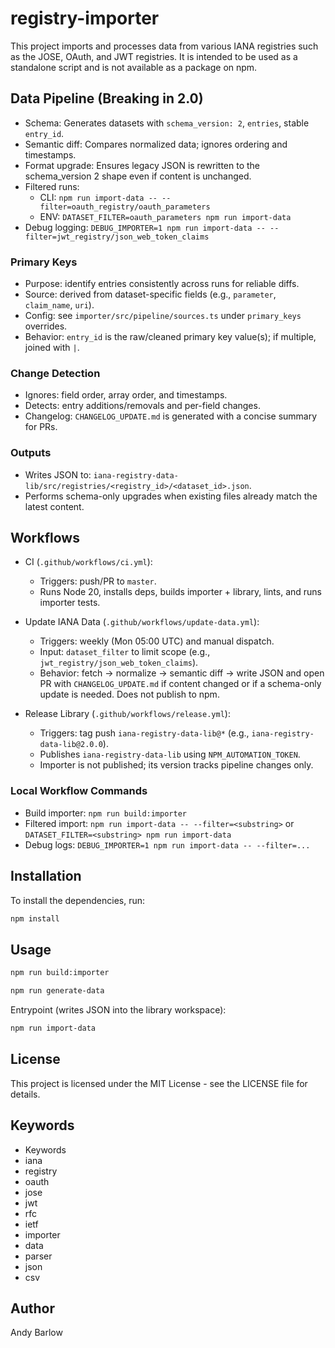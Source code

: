 # registry-importer

This project imports and processes data from various IANA registries such as the JOSE, OAuth, and JWT registries. It is intended to be used as a standalone script and is not available as a package on npm.

## Data Pipeline (Breaking in 2.0)

- Schema: Generates datasets with `schema_version: 2`, `entries`, stable `entry_id`.
- Semantic diff: Compares normalized data; ignores ordering and timestamps.
- Format upgrade: Ensures legacy JSON is rewritten to the schema_version 2 shape even if content is unchanged.
- Filtered runs:
  - CLI: `npm run import-data -- --filter=oauth_registry/oauth_parameters`
  - ENV: `DATASET_FILTER=oauth_parameters npm run import-data`
- Debug logging: `DEBUG_IMPORTER=1 npm run import-data -- --filter=jwt_registry/json_web_token_claims`

### Primary Keys

- Purpose: identify entries consistently across runs for reliable diffs.
- Source: derived from dataset-specific fields (e.g., `parameter`, `claim_name`, `uri`).
- Config: see `importer/src/pipeline/sources.ts` under `primary_keys` overrides.
- Behavior: `entry_id` is the raw/cleaned primary key value(s); if multiple, joined with `|`.

### Change Detection

- Ignores: field order, array order, and timestamps.
- Detects: entry additions/removals and per-field changes.
- Changelog: `CHANGELOG_UPDATE.md` is generated with a concise summary for PRs.

### Outputs

- Writes JSON to: `iana-registry-data-lib/src/registries/<registry_id>/<dataset_id>.json`.
- Performs schema-only upgrades when existing files already match the latest content.

## Workflows

- CI (`.github/workflows/ci.yml`):

  - Triggers: push/PR to `master`.
  - Runs Node 20, installs deps, builds importer + library, lints, and runs importer tests.

- Update IANA Data (`.github/workflows/update-data.yml`):

  - Triggers: weekly (Mon 05:00 UTC) and manual dispatch.
  - Input: `dataset_filter` to limit scope (e.g., `jwt_registry/json_web_token_claims`).
  - Behavior: fetch → normalize → semantic diff → write JSON and open PR with `CHANGELOG_UPDATE.md` if content changed or if a schema-only update is needed. Does not publish to npm.

- Release Library (`.github/workflows/release.yml`):
  - Triggers: tag push `iana-registry-data-lib@*` (e.g., `iana-registry-data-lib@2.0.0`).
  - Publishes `iana-registry-data-lib` using `NPM_AUTOMATION_TOKEN`.
  - Importer is not published; its version tracks pipeline changes only.

### Local Workflow Commands

- Build importer: `npm run build:importer`
- Filtered import: `npm run import-data -- --filter=<substring>` or `DATASET_FILTER=<substring> npm run import-data`
- Debug logs: `DEBUG_IMPORTER=1 npm run import-data -- --filter=...`

## Installation

To install the dependencies, run:

```sh
npm install
```

## Usage

```sh
npm run build:importer
```

```sh
npm run generate-data
```

Entrypoint (writes JSON into the library workspace):

```sh
npm run import-data
```

## License

This project is licensed under the MIT License - see the LICENSE file for details.

## Keywords

- Keywords
- iana
- registry
- oauth
- jose
- jwt
- rfc
- ietf
- importer
- data
- parser
- json
- csv

## Author

Andy Barlow
